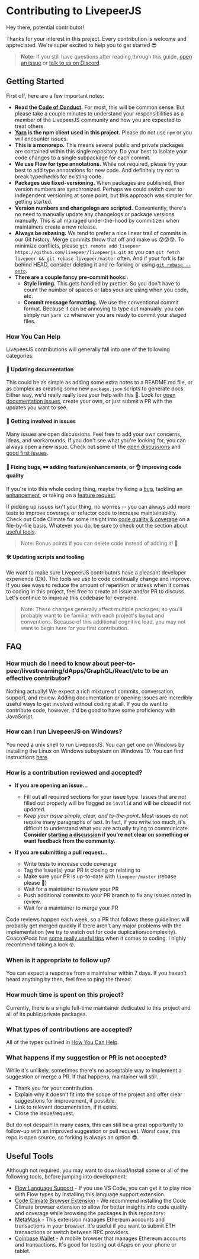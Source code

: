 # Contributing to LivepeerJS

Hey there, potential contributor!

Thanks for your interest in this project. Every contribution is welcome and
appreciated. We're super excited to help you to get started 😎

> **Note:** If you still have questions after reading through this guide,
> [open an issue](https://github.com/livepeer/livepeerjs/issues) or
> [talk to us on Discord](https://discordapp.com/invite/7wRSUGX).

## Getting Started

First off, here are a few important notes:

- **Read the
  [Code of Conduct](https://github.com/livepeer/livepeerjs/blob/master/CODE_OF_CONDUCT.md).**
  For most, this will be common sense. But please take a couple minutes to
  understand your responsibilities as a member of the LivepeerJS community and
  how you are expected to treat others.
- **[Yarn](https://yarnpkg.com/en/) is the npm client used in this project.**
  Please do not use `npm` or you will encounter issues.
- **This is a monorepo.** This means several public and private packages are
  contained within this single repository. Do your best to isolate your code
  changes to a single subpackage for each commit.
- **We use Flow for type annotations.** While not required, please try your best
  to add type annotations for new code. And definitely try not to break
  typechecks for existing code.
- **Packages use fixed-versioning.** When packages are published, their version
  numbers are synchronized. Perhaps we could switch over to independent
  versioning at some point, but this approach was simpler for getting started.
- **Version numbers and changelogs are scripted.** Conveniently, there's no need
  to manually update any changelogs or package versions manually. This is all
  managed under-the-hood by commitizen when maintainers create a new release.
- **Always be rebasing.** We tend to prefer a nice linear trail of commits in
  our Git history. Merge commits throw that off and make us 😰😰😰. To minimize
  conflicts, please
  `git remote add livepeer https://github.com/livepeer/livepeerjs.git` so you
  can `git fetch livepeer && git rebase livepeer/master` often. And if your fork
  is far behind HEAD, consider deleting it and re-forking or using
  [`git rebase --onto`](https://stackoverflow.com/a/29916361).
- **There are a couple fancy pre-commit hooks:**.
  - **Style linting.** This gets handled by prettier. So you don't have to count
    the number of spaces or tabs your are using when you code, etc.
  - **Commit message formatting.** We use the conventional commit format.
    Because it can be annoying to type out manually, you can simply run
    `yarn cz` whenever you are ready to commit your staged files.

### How You Can Help

LivepeerJS contributions will generally fall into one of the following
categories:

#### 📖 Updating documentation

This could be as simple as adding some extra notes to a README.md file, or as
complex as creating some new `package.json` scripts to generate docs. Either
way, we'd really really love your help with this 💖. Look for
[open documentation issues](https://github.com/livepeer/livepeerjs/issues?q=is%3Aissue+is%3Aopen+label%3A%22%F0%9F%93%96+documentation%22),
create your own, or just submit a PR with the updates you want to see.

#### 💬 Getting involved in issues

Many issues are open discussions. Feel free to add your own concerns, ideas, and
workarounds. If you don't see what you're looking for, you can always open a new
issue. Check out some of the
[open discussions](https://github.com/livepeer/livepeerjs/issues?q=is%3Aissue+is%3Aopen+label%3A%22%F0%9F%92%AC+Discussion%22)
and
[good first issues](https://github.com/livepeer/livepeerjs/issues?q=is%3Aissue+is%3Aopen+label%3A%22%F0%9F%98%8B+good+first+issue%22).

#### 🐛 Fixing bugs, 🕶️ adding feature/enhancements, or 👌 improving code quality

If you're into this whole coding thing, maybe try fixing a
[bug](https://github.com/livepeer/livepeerjs/issues?q=is%3Aissue+is%3Aopen+label%3A%22good+first+issue%22),
tackling an
[enhancement](https://github.com/livepeer/livepeerjs/issues?q=is%3Aissue+is%3Aopen+label%3A%22%E2%9E%95+enhancement%22),
or taking on a
[feature request](https://github.com/livepeer/livepeerjs/labels/%F0%9F%95%B6%20feature).

If picking up issues isn't your thing, no worries -- you can always add more
tests to improve coverage or refactor code to increase maintainability. Check
out Code Climate for some insight into
[code quality & coverage](https://codeclimate.com/github/livepeer/livepeerjs/issues)
on a file-by-file basis. Whatever you do, be sure to check out the section about
[useful tools](#useful-tools).

> Note: Bonus points if you can delete code instead of adding it! 👾

#### 🛠️ Updating scripts and tooling

We want to make sure LivepeerJS contributors have a pleasant developer
experience (DX). The tools we use to code continually change and improve. If you
see ways to reduce the amount of repetition or stress when it comes to coding in
this project, feel free to create an issue and/or PR to discuss. Let's continue
to improve this codebase for everyone.

> Note: These changes generally affect multiple packages, so you'll probably
> want to be familiar with each project's layout and conventions. Because of
> this additional cognitive load, you may not want to begin here for you first
> contribution.

## FAQ

### How much do I need to know about peer-to-peer/livestreaming/dApps/GraphQL/React/etc to be an effective contributor?

Nothing actually! We expect a rich mixture of commits, conversation, support,
and review. Adding documentation or opening issues are incredibly useful ways to
get involved without coding at all. If you do want to contribute code, however,
it'd be good to have some proficiency with JavaScript.

### How can I run LivepeerJS on Windows?

You need a unix shell to run LivepeerJS. You can get one on Windows by
installing the Linux on Windows subsystem on Windows 10. You can find
instructions [here](https://docs.microsoft.com/en-us/windows/wsl/install-win10).

### How is a contribution reviewed and accepted?

- **If you are opening an issue...**

  - Fill out all required sections for your issue type. Issues that are not
    filled out properly will be flagged as `invalid` and will be closed if not
    updated.
  - _Keep your issue simple, clear, and to-the-point_. Most issues do not
    require many paragraphs of text. In fact, if you write too much, it's
    difficult to understand what you are actually trying to communicate.
    **Consider
    [starting a discussion](https://github.com/livepeer/livepeerjs/issues/new?template=Custom.md)
    if you're not clear on something or want feedback from the community.**

- **If you are submitting a pull request...**
  - Write tests to increase code coverage
  - Tag the issue(s) your PR is closing or relating to
  - Make sure your PR is up-to-date with `livepeer/master` (rebase please 🙏)
  - Wait for a maintainer to review your PR
  - Push additional commits to your PR branch to fix any issues noted in review.
  - Wait for a maintainer to merge your PR

Code reviews happen each week, so a PR that follows these guidelines will
probably get merged quickly if there aren't any major problems with the
implementation (we try to watch out for code duplication/complexity). CoacoaPods
has
[some really useful tips](https://github.com/CocoaPods/CocoaPods/wiki/Communication-&-Design-Rules#design-rules)
when it comes to coding. I highly recommend taking a look 🤓.

### When is it appropriate to follow up?

You can expect a response from a maintainer within 7 days. If you haven’t heard
anything by then, feel free to ping the thread.

### How much time is spent on this project?

Currently, there is a single full-time maintainer dedicated to this project and
all of its public/private packages.

### What types of contributions are accepted?

All of the types outlined in [How You Can Help](#how-you-can-help).

### What happens if my suggestion or PR is not accepted?

While it's unlikely, sometimes there's no acceptable way to implement a
suggestion or merge a PR. If that happens, maintainer will still...

- Thank you for your contribution.
- Explain why it doesn’t fit into the scope of the project and offer clear
  suggestions for improvement, if possible.
- Link to relevant documentation, if it exists.
- Close the issue/request.

But do not despair! In many cases, this can still be a great opportunity to
follow-up with an improved suggestion or pull request. Worst case, this repo is
open source, so forking is always an option 😎.

## Useful Tools

Although not required, you may want to download/install some or all of the
following tools, before jumping into development:

- [Flow Language Support](https://marketplace.visualstudio.com/items?itemName=flowtype.flow-for-vscode) -
  If you use VS Code, you can get it to play nice with Flow types by installing
  this language support extension.
- [Code Climate Browser Extension](https://codeclimate.com/browser-extension/) -
  We recommend installing the Code Climate browser extension to allow for better
  insights into code quality and coverage while browsing the packages in this
  repository:
- [MetaMask](https://metamask.io/) - This extension manages Ethereum accounts
  and transactions in your browser. It's useful if you want to submit ETH
  transactions or switch between RPC providers.
- [Coinbase Wallet](https://wallet.coinbase.com/) - A mobile browser that
  manages Ethereum accounts and transactions. It's good for testing out dApps on
  your phone or tablet.
